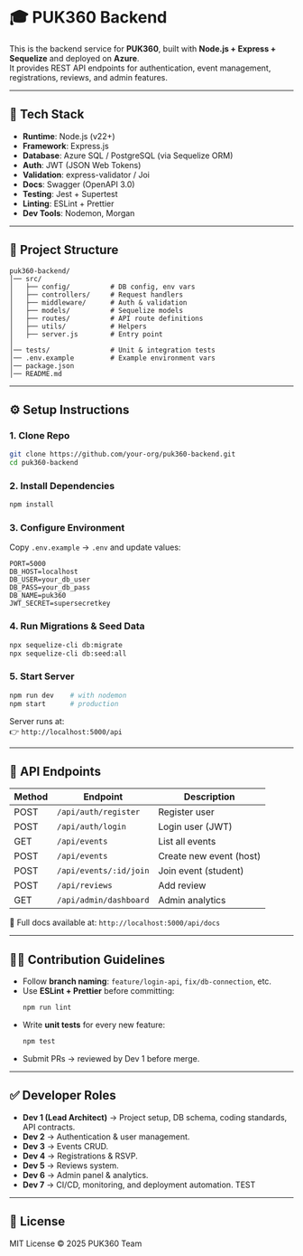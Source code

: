 # 🎓 PUK360 Backend

This is the backend service for **PUK360**, built with **Node.js + Express + Sequelize** and deployed on **Azure**.  
It provides REST API endpoints for authentication, event management, registrations, reviews, and admin features.  

---

## 🚀 Tech Stack
- **Runtime**: Node.js (v22+)
- **Framework**: Express.js
- **Database**: Azure SQL / PostgreSQL (via Sequelize ORM)
- **Auth**: JWT (JSON Web Tokens)
- **Validation**: express-validator / Joi
- **Docs**: Swagger (OpenAPI 3.0)
- **Testing**: Jest + Supertest
- **Linting**: ESLint + Prettier
- **Dev Tools**: Nodemon, Morgan

---

## 📂 Project Structure
```
puk360-backend/
│── src/
│   ├── config/          # DB config, env vars
│   ├── controllers/     # Request handlers
│   ├── middleware/      # Auth & validation
│   ├── models/          # Sequelize models
│   ├── routes/          # API route definitions
│   ├── utils/           # Helpers
│   ├── server.js        # Entry point
│
│── tests/               # Unit & integration tests
│── .env.example         # Example environment vars
│── package.json
│── README.md
```

---

## ⚙️ Setup Instructions

### 1. Clone Repo
```bash
git clone https://github.com/your-org/puk360-backend.git
cd puk360-backend
```

### 2. Install Dependencies
```bash
npm install
```

### 3. Configure Environment
Copy `.env.example` → `.env` and update values:
```env
PORT=5000
DB_HOST=localhost
DB_USER=your_db_user
DB_PASS=your_db_pass
DB_NAME=puk360
JWT_SECRET=supersecretkey
```

### 4. Run Migrations & Seed Data
```bash
npx sequelize-cli db:migrate
npx sequelize-cli db:seed:all
```

### 5. Start Server
```bash
npm run dev    # with nodemon
npm start      # production
```

Server runs at:  
👉 `http://localhost:5000/api`

---

## 📌 API Endpoints

| Method | Endpoint                | Description                  |
|--------|-------------------------|------------------------------|
| POST   | `/api/auth/register`    | Register user                |
| POST   | `/api/auth/login`       | Login user (JWT)             |
| GET    | `/api/events`           | List all events              |
| POST   | `/api/events`           | Create new event (host)      |
| POST   | `/api/events/:id/join`  | Join event (student)         |
| POST   | `/api/reviews`          | Add review                   |
| GET    | `/api/admin/dashboard`  | Admin analytics              |

📖 Full docs available at: `http://localhost:5000/api/docs`

---

## 👩‍💻 Contribution Guidelines
- Follow **branch naming**: `feature/login-api`, `fix/db-connection`, etc.  
- Use **ESLint + Prettier** before committing:
  ```bash
  npm run lint
  ```
- Write **unit tests** for every new feature:
  ```bash
  npm test
  ```
- Submit PRs → reviewed by Dev 1 before merge.  

---

## ✅ Developer Roles

- **Dev 1 (Lead Architect)** → Project setup, DB schema, coding standards, API contracts.  
- **Dev 2** → Authentication & user management.  
- **Dev 3** → Events CRUD.  
- **Dev 4** → Registrations & RSVP.  
- **Dev 5** → Reviews system.  
- **Dev 6** → Admin panel & analytics.  
- **Dev 7** → CI/CD, monitoring, and deployment automation.  TEST

---

## 📜 License
MIT License © 2025 PUK360 Team
